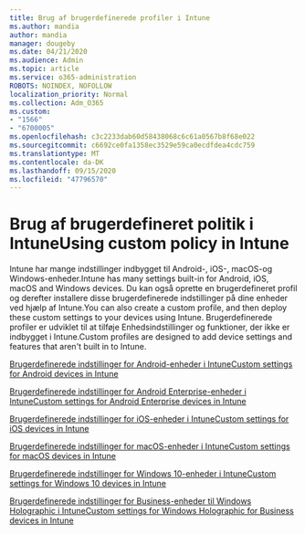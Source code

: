 ```yaml
---
title: Brug af brugerdefinerede profiler i Intune
ms.author: mandia
author: mandia
manager: dougeby
ms.date: 04/21/2020
ms.audience: Admin
ms.topic: article
ms.service: o365-administration
ROBOTS: NOINDEX, NOFOLLOW
localization_priority: Normal
ms.collection: Adm_O365
ms.custom:
- "1566"
- "6700005"
ms.openlocfilehash: c3c2233dab60d58438068c6c61a0567b8f68e022
ms.sourcegitcommit: c6692ce0fa1358ec3529e59ca0ecdfdea4cdc759
ms.translationtype: MT
ms.contentlocale: da-DK
ms.lasthandoff: 09/15/2020
ms.locfileid: "47796570"
---
```

# <a name="using-custom-policy-in-intune"></a><span data-ttu-id="dfe0e-102">Brug af brugerdefineret politik i Intune</span><span class="sxs-lookup"><span data-stu-id="dfe0e-102">Using custom policy in Intune</span></span>

<span data-ttu-id="dfe0e-103">Intune har mange indstillinger indbygget til Android-, iOS-, macOS-og Windows-enheder.</span><span class="sxs-lookup"><span data-stu-id="dfe0e-103">Intune has many settings built-in for Android, iOS, macOS and Windows devices.</span></span> <span data-ttu-id="dfe0e-104">Du kan også oprette en brugerdefineret profil og derefter installere disse brugerdefinerede indstillinger på dine enheder ved hjælp af Intune.</span><span class="sxs-lookup"><span data-stu-id="dfe0e-104">You can also create a custom profile, and then deploy these custom settings to your devices using Intune.</span></span> <span data-ttu-id="dfe0e-105">Brugerdefinerede profiler er udviklet til at tilføje Enhedsindstillinger og funktioner, der ikke er indbygget i Intune.</span><span class="sxs-lookup"><span data-stu-id="dfe0e-105">Custom profiles are designed to add device settings and features that aren't built in to Intune.</span></span>

[<span data-ttu-id="dfe0e-106">Brugerdefinerede indstillinger for Android-enheder i Intune</span><span class="sxs-lookup"><span data-stu-id="dfe0e-106">Custom settings for Android devices in Intune</span></span>](https://docs.microsoft.com/intune/custom-settings-android)

[<span data-ttu-id="dfe0e-107">Brugerdefinerede indstillinger for Android Enterprise-enheder i Intune</span><span class="sxs-lookup"><span data-stu-id="dfe0e-107">Custom settings for Android Enterprise devices in Intune</span></span>](https://docs.microsoft.com/intune/custom-settings-android-for-work)

[<span data-ttu-id="dfe0e-108">Brugerdefinerede indstillinger for iOS-enheder i Intune</span><span class="sxs-lookup"><span data-stu-id="dfe0e-108">Custom settings for iOS devices in Intune</span></span>](https://docs.microsoft.com/intune/custom-settings-ios)

[<span data-ttu-id="dfe0e-109">Brugerdefinerede indstillinger for macOS-enheder i Intune</span><span class="sxs-lookup"><span data-stu-id="dfe0e-109">Custom settings for macOS devices in Intune</span></span>](https://docs.microsoft.com/intune/custom-settings-macos)

[<span data-ttu-id="dfe0e-110">Brugerdefinerede indstillinger for Windows 10-enheder i Intune</span><span class="sxs-lookup"><span data-stu-id="dfe0e-110">Custom settings for Windows 10 devices in Intune</span></span>](https://docs.microsoft.com/intune/custom-settings-windows-10)

[<span data-ttu-id="dfe0e-111">Brugerdefinerede indstillinger for Business-enheder til Windows Holographic i Intune</span><span class="sxs-lookup"><span data-stu-id="dfe0e-111">Custom settings for Windows Holographic for Business devices in Intune</span></span>](https://docs.microsoft.com/intune/custom-settings-windows-holographic)